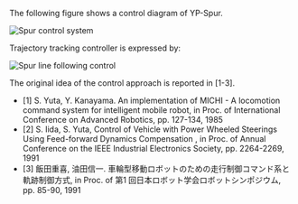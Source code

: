 The following figure shows a control diagram of YP-Spur.

![Spur control system](https://github.com/openspur/yp-spur/wiki/images/spur_system_en.png)

Trajectory tracking controller is expressed by:

![Spur line following control](https://github.com/openspur/yp-spur/wiki/images/spurline_en.png)

The original idea of the control approach is reported in [1-3].

* [1] S. Yuta, Y. Kanayama. An implementation of MICHI - A locomotion command system for intelligent mobile robot, in Proc. of International Conference on Advanced Robotics, pp. 127-134, 1985
* [2] S. Iida, S. Yuta, Control of Vehicle with Power Wheeled Steerings Using Feed-forward Dynamics Compensation , in Proc. of Annual Conference on the IEEE Industrial Electronics Society, pp. 2264-2269, 1991
* [3] 飯田重喜, 油田信一. 車輪型移動ロボットのための走行制御コマンド系と軌跡制御方式, in Proc. of 第1 回日本ロボット学会ロボットシンポジウム, pp. 85-90, 1991

